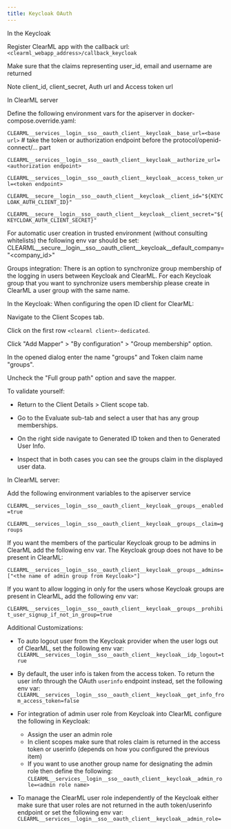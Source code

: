 ```yaml
---
title: Keycloak OAuth
---
```


In the Keycloak

Register ClearML app with the callback url: `<clearml_webapp_address>/callback_keycloak`

Make sure that the claims representing user_id, email and username are returned 

Note client_id, client_secret, Auth url and Access token url

In ClearML server

Define the following environment vars for the apiserver in docker-compose.override.yaml:

`CLEARML__services__login__sso__oauth_client__keycloak__base_url=<base url>` # take the token or authorization endpoint before the protocol/openid-connect/... part

`CLEARML__services__login__sso__oauth_client__keycloak__authorize_url=<authorization endpoint>`

`CLEARML__services__login__sso__oauth_client__keycloak__access_token_url=<token endpoint>`

`CLEARML__secure__login__sso__oauth_client__keycloak__client_id="${KEYCLOAK_AUTH_CLIENT_ID}"`

`CLEARML__secure__login__sso__oauth_client__keycloak__client_secret="${KEYCLOAK_AUTH_CLIENT_SECRET}"`

For automatic user creation in trusted environment (without consulting whitelists) the following env var should be set:
CLEARML__secure__login__sso__oauth_client__keycloak__default_company="<company_id>"

Groups integration:
There is an option to synchronize group membership of the logging in users between Keycloak and ClearML. For each 
Keycloak group that you want to synchronize users membership please create in ClearML a user group with the same name.

In the Keycloak:
When configuring the open ID client for ClearML:

Navigate to the Client Scopes tab.

Click on the first row `<clearml client>-dedicated`.

Click "Add Mapper" > "By configuration" > "Group membership" option.

In the opened dialog enter the name "groups" and Token claim name "groups".

Uncheck the "Full group path" option and save the mapper.

To validate yourself:

* Return to the Client Details > Client scope tab.

* Go to the Evaluate sub-tab and select a user that has any group memberships.

* On the right side navigate to Generated ID token and then to Generated User Info.

* Inspect that in both cases you can see the groups claim in the displayed user data.

In ClearML server:

Add the following environment variables to the apiserver service

`CLEARML__services__login__sso__oauth_client__keycloak__groups__enabled=true`

`CLEARML__services__login__sso__oauth_client__keycloak__groups__claim=groups`

If you want the members of the particular Keycloak group to be admins in ClearML add the following env var. The Keycloak 
group does not have to be present in ClearML:

`CLEARML__services__login__sso__oauth_client__keycloak__groups__admins=["<the name of admin group from Keycloak>"]`

If you want to allow logging in only for the users whose Keycloak groups are present in ClearML, add the following 
env var:

`CLEARML__services__login__sso__oauth_client__keycloak__groups__prohibit_user_signup_if_not_in_group=true`

Additional Customizations:

* To auto logout user from the Keycloak provider when the user logs out of ClearML, set the following env var:
  `CLEARML__services__login__sso__oauth_client__keycloak__idp_logout=true`

* By default, the user info is taken from the access token. To return the user info through the OAuth `userinfo` 
  endpoint instead, set the following env var: `CLEARML__services__login__sso__oauth_client__keycloak__get_info_from_access_token=false`

* For integration of admin user role from Keycloak into ClearML configure the following in Keycloak:
  - Assign the user an admin role
  - In client scopes make sure that roles claim is returned in the access token or userinfo (depends on how you configured 
    the previous item)
  - If you want to use another group name for designating the admin role then define the following:
  `CLEARML__services__login__sso__oauth_client__keycloak__admin_role=<admin role name>`

* To manage the ClearML user role independently of the Keycloak either make sure that user roles are not returned in the 
  auth token/userinfo endpoint or set the following env var:
`CLEARML__services__login__sso__oauth_client__keycloak__admin_role=`